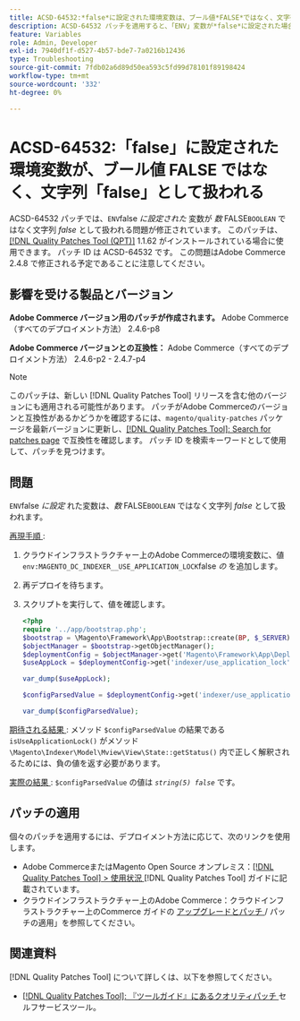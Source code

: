 ```yaml
---
title: ACSD-64532:*false*に設定された環境変数は、ブール値*FALSE*ではなく、文字列*false*として扱われます
description: ACSD-64532 パッチを適用すると、「ENV」変数が*false*に設定された場合、「BOOLEAN」*FALSE*ではなく文字列*false*として扱われるAdobe Commerceの問題が修正されます。
feature: Variables
role: Admin, Developer
exl-id: 7940df1f-d527-4b57-bde7-7a0216b12436
type: Troubleshooting
source-git-commit: 7fdb02a6d89d50ea593c5fd99d78101f89198424
workflow-type: tm+mt
source-wordcount: '332'
ht-degree: 0%

---
```


# ACSD-64532:「false」に設定された環境変数が、ブール値 FALSE ではなく、文字列「false」として扱われる

ACSD-64532 パッチでは、`ENV`false *に設定された* 変数が *数* FALSE`BOOLEAN` ではなく文字列 *false* として扱われる問題が修正されています。 このパッチは、[[!DNL Quality Patches Tool (QPT)]](/help/tools/quality-patches-tool/quality-patches-tool-to-self-serve-quality-patches.md) 1.1.62 がインストールされている場合に使用できます。 パッチ ID は ACSD-64532 です。 この問題はAdobe Commerce 2.4.8 で修正される予定であることに注意してください。

## 影響を受ける製品とバージョン

**Adobe Commerce バージョン用のパッチが作成されます。**
Adobe Commerce（すべてのデプロイメント方法） 2.4.6-p8

**Adobe Commerce バージョンとの互換性：**
Adobe Commerce（すべてのデプロイメント方法） 2.4.6-p2 - 2.4.7-p4

>[!NOTE]
>
>このパッチは、新しい [!DNL Quality Patches Tool] リリースを含む他のバージョンにも適用される可能性があります。 パッチがAdobe Commerceのバージョンと互換性があるかどうかを確認するには、`magento/quality-patches` パッケージを最新バージョンに更新し、[[!DNL Quality Patches Tool]: Search for patches page](https://experienceleague.adobe.com/tools/commerce-quality-patches/index.html?lang=ja) で互換性を確認します。 パッチ ID を検索キーワードとして使用して、パッチを見つけます。

## 問題

`ENV`false *に設定* れた変数は、*数* FALSE`BOOLEAN` ではなく文字列 *false* として扱われます。

<u> 再現手順 </u>:
1. クラウドインフラストラクチャー上のAdobe Commerceの環境変数に、値 `env:MAGENTO_DC_INDEXER__USE_APPLICATION_LOCK`false *の* を追加します。
1. 再デプロイを待ちます。
1. スクリプトを実行して、値を確認します。

   ```php
   <?php
   require '../app/bootstrap.php';
   $bootstrap = \Magento\Framework\App\Bootstrap::create(BP, $_SERVER);
   $objectManager = $bootstrap->getObjectManager();
   $deploymentConfig = $objectManager->get('Magento\Framework\App\DeploymentConfig');
   $useAppLock = $deploymentConfig->get('indexer/use_application_lock');
   
   var_dump($useAppLock);
   
   $configParsedValue = $deploymentConfig->get('indexer/use_application_lock') ?: false;
   
   var_dump($configParsedValue); 
   ```

<u> 期待される結果 </u>:
メソッド `$configParsedValue` の結果である `isUseApplicationLock()` がメソッド `\Magento\Indexer\Model\Mview\View\State::getStatus()` 内で正しく解釈されるためには、負の値を返す必要があります。

<u> 実際の結果 </u>:
`$configParsedValue` の値は *`string(5) false`* です。

## パッチの適用

個々のパッチを適用するには、デプロイメント方法に応じて、次のリンクを使用します。

* Adobe CommerceまたはMagento Open Source オンプレミス：[[!DNL Quality Patches Tool] > 使用状況 ](/help/tools/quality-patches-tool/usage.md) [!DNL Quality Patches Tool] ガイドに記載されています。
* クラウドインフラストラクチャー上のAdobe Commerce：クラウドインフラストラクチャー上のCommerce ガイドの [ アップグレードとパッチ ](https://experienceleague.adobe.com/docs/commerce-cloud-service/user-guide/develop/upgrade/apply-patches.html?lang=ja)/ パッチの適用」を参照してください。

## 関連資料

[!DNL Quality Patches Tool] について詳しくは、以下を参照してください。
* [[!DNL Quality Patches Tool]: 『ツールガイド』にあるクオリティパッチ ](/help/tools/quality-patches-tool/quality-patches-tool-to-self-serve-quality-patches.md) セルフサービスツール。
